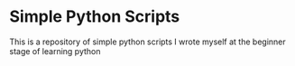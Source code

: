 # Simple Python Scripts

This is a repository of simple python scripts I wrote myself at the beginner stage of learning python
